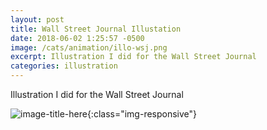 ```yaml
---
layout: post
title: Wall Street Journal Illustation
date: 2018-06-02 1:25:57 -0500
image: /cats/animation/illo-wsj.png
excerpt: Illustration I did for the Wall Street Journal
categories: illustration
---
```


Illustration I did for the Wall Street Journal

![image-title-here](/assets/img/cats/animation/illo-wsj.png){:class="img-responsive"}
